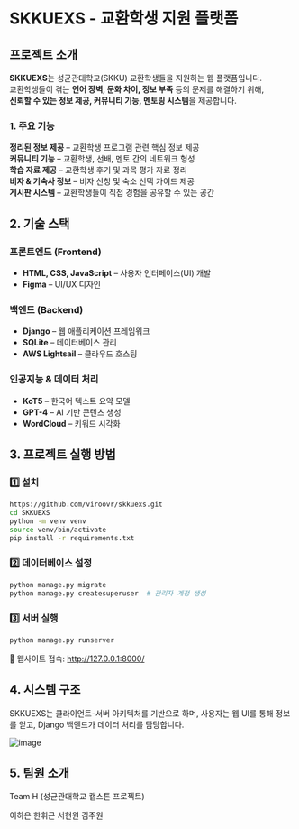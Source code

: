 # SKKUEXS - 교환학생 지원 플랫폼  

## 프로젝트 소개  
**SKKUEXS**는 성균관대학교(SKKU) 교환학생들을 지원하는 웹 플랫폼입니다.  
교환학생들이 겪는 **언어 장벽, 문화 차이, 정보 부족** 등의 문제를 해결하기 위해,  
**신뢰할 수 있는 정보 제공, 커뮤니티 기능, 멘토링 시스템**을 제공합니다.  

### 1. **주요 기능**  
**정리된 정보 제공** – 교환학생 프로그램 관련 핵심 정보 제공  
**커뮤니티 기능** – 교환학생, 선배, 멘토 간의 네트워크 형성  
**학습 자료 제공** – 교환학생 후기 및 과목 평가 자료 정리  
**비자 & 기숙사 정보** – 비자 신청 및 숙소 선택 가이드 제공  
**게시판 시스템** – 교환학생들이 직접 경험을 공유할 수 있는 공간  


## 2. 기술 스택  
### **프론트엔드 (Frontend)**  
- **HTML, CSS, JavaScript** – 사용자 인터페이스(UI) 개발  
- **Figma** – UI/UX 디자인  

### **백엔드 (Backend)**  
- **Django** – 웹 애플리케이션 프레임워크  
- **SQLite** – 데이터베이스 관리  
- **AWS Lightsail** – 클라우드 호스팅  

### **인공지능 & 데이터 처리**  
- **KoT5** – 한국어 텍스트 요약 모델  
- **GPT-4** – AI 기반 콘텐츠 생성  
- **WordCloud** – 키워드 시각화


## 3. 프로젝트 실행 방법  

### **1️⃣ 설치**  
```bash
https://github.com/viroovr/skkuexs.git
cd SKKUEXS
python -m venv venv
source venv/bin/activate
pip install -r requirements.txt
```
### 2️⃣ 데이터베이스 설정

```bash
python manage.py migrate
python manage.py createsuperuser  # 관리자 계정 생성
```

### 3️⃣ 서버 실행
```bash
python manage.py runserver
```

🔗 웹사이트 접속: http://127.0.0.1:8000/


## 4. 시스템 구조
SKKUEXS는 클라이언트-서버 아키텍처를 기반으로 하며,
사용자는 웹 UI를 통해 정보를 얻고, Django 백엔드가 데이터 처리를 담당합니다.

![image](https://github.com/user-attachments/assets/60c15206-d255-47d1-9e23-16c0f180f44d)


## 5. 팀원 소개
Team H (성균관대학교 캡스톤 프로젝트)

이하은
한휘근
서현원
김주원



